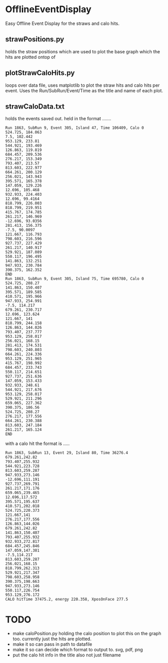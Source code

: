 # OfflineEventDisplay
Easy Offline Event Display for the straws and calo hits. 

## strawPositions.py 
holds the straw positions which are used to plot the base graph which the hits are plotted ontop of

## plotStrawCaloHits.py
loops over data file, uses matplotlib to plot the straw hits and calo hits per event. Uses the Run/SubRun/Event/Time as the title and name of each plot. 

## strawCaloData.txt 
holds the events saved out. held in the format .......

```
Run 1863, SubRun 9, Event 305, Island 47, Time 106409, Calo 0
524.725, 184.063
7.5, 102.442
953.129, 233.81
544.921, 193.469
126.863, 119.819
684.457, 209.536
276.217, 153.349
793.407, 213.57
813.603, 222.977
664.261, 200.129
256.021, 143.943
395.571, 165.378
147.059, 129.226
12.696, 105.468
932.933, 224.403
12.696, 99.4164
818.799, 226.003
818.799, 219.951
415.767, 174.785
261.217, 146.969
-12.696, 93.0356
281.413, 156.375
-7.5, 90.0097
121.667, 116.793
798.603, 216.596
927.737, 227.429
261.217, 140.917
529.921, 187.089
550.117, 196.495
141.863, 132.251
947.933, 230.784
390.375, 162.352
END
Run 1863, SubRun 9, Event 305, Island 75, Time 695780, Calo 0
524.725, 208.27
141.863, 150.407
395.571, 189.585
410.571, 195.966
947.933, 254.991
-7.5, 114.217
679.261, 230.717
12.696, 123.624
121.667, 141
818.799, 244.158
126.863, 144.026
793.407, 237.777
953.129, 258.017
256.021, 168.15
281.413, 174.531
798.603, 240.803
664.261, 224.336
953.129, 251.965
415.767, 198.992
684.457, 233.743
550.117, 214.651
927.737, 251.636
147.059, 153.433
932.933, 248.61
544.921, 217.676
953.129, 258.017
529.921, 211.296
659.065, 227.362
390.375, 186.56
524.725, 208.27
276.217, 177.556
664.261, 230.388
813.603, 247.184
261.217, 165.124
END
```
with a calo hit the format is .....

```
Run 1863, SubRun 13, Event 29, Island 80, Time 36276.4
679.261,242.82
793.407,255.932
544.921,223.728
813.603,259.287
947.933,273.146
-12.696,111.191
927.737,269.791
261.217,171.176
659.065,239.465
12.696,117.572
395.571,195.637
410.571,202.018
524.725,220.373
121.667,141
276.217,177.556
126.863,144.026
679.261,242.82
141.863,150.407
793.407,255.932
932.933,272.817
684.457,245.846
147.059,147.381
-7.5,114.217
813.603,259.287
256.021,168.15
818.799,262.313
529.921,217.347
798.603,258.958
390.375,198.663
947.933,273.146
550.117,226.754
953.129,276.172
CALO hitTime 37475.2, energy 220.358, XposOnFace 277.5
```

# TODO 
* make caloPosition.py holding the calo position to plot this on the graph too. currently just the hits are plotted. 
* make it so can pass in path to datafile
* make it so can decide which format to output to. svg, pdf, png
* put the calo hit info in the title also not just filename 
